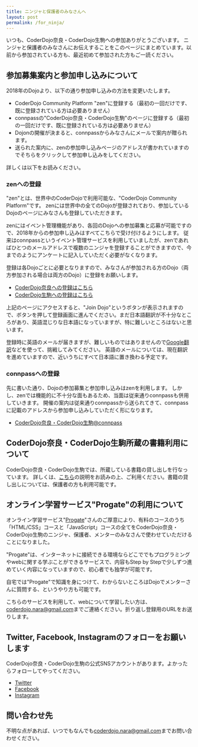 ```yaml
---
title: ニンジャと保護者のみなさんへ
layout: post
permalink: /for_ninja/
---
```

いつも、CoderDojo奈良・CoderDojo生駒への参加ありがとうございます。  ニンジャと保護者のみなさんにお伝えすることをこのページにまとめています。以前から参加されている方も、最近初めて参加された方もご一読ください。

## 参加募集案内と参加申し込みについて
2018年のDojoより、以下の通り参加申し込みの方法を変更いたします。

- CoderDojo Community Platform "zen"に登録する（最初の一回だけです、既に登録されている方は必要ありません）
- connpassの"CoderDojo奈良・CoderDojo生駒"のページに登録する（最初の一回だけです、既に登録されている方は必要ありません）
- Dojonの開催が決まると、connpassからみなさんにメールで案内が贈られます。
- 送られた案内に、zenの参加申し込みページのアドレスが書かれていますのでそちらをクリックして参加申し込みをしてください。

詳しくは以下をお読みください。

### zenへの登録
"zen"とは、世界中のCoderDojoで利用可能な、"CoderDojo Community Platform"です。
zenには世界中の全てのDojoが登録されており、参加しているDojoのページにみなさんも登録していただきます。

zenにはイベント管理機能があり、各回のDojoへの参加募集と応募が可能ですので、2018年からの参加申し込みはすべてこちらで受け付けるようにします。
従来はconnpassというイベント管理サービスを利用していましたが、zenであればひとつのメールアドレスで複数のニンジャを登録することができますので、今までのようにアンケートに記入していただく必要がなくなります。

登録は各Dojoごとに必要となりますので、みなさんが参加される方のDojo（両方参加される場合は両方のDojo）に登録をお願いします。

- [CoderDojo奈良への登録はこちら](https://zen.coderdojo.com/dojos/jp/nara-nara-prefecture/nara-nara)
- [CoderDojo生駒への登録はこちら](https://zen.coderdojo.com/dojos/jp/ikoma-nara-prefecture/ikoma-nara)

上記のページにアクセスすると、"Join Dojo"というボタンが表示されますので、ボタンを押して登録画面に進んでください。まだ日本語翻訳が不十分なところがあり、英語混じりな日本語になっていますが、特に難しいところはないと思います。

登録時に英語のメールが届きますが、難しいものではありませんので[Google翻訳](https://translate.google.com/?hl=ja)などを使って、挑戦してみてください。
英語のメールについては、現在翻訳を進めていますので、近いうちにすべて日本語に置き換わる予定です。

### connpassへの登録
先に書いた通り、Dojoの参加募集と参加申し込みはzenを利用します。
しかし、zenでは機能的に不十分な面もあるため、当面は従来通りconnpassも併用していきます。
開催の案内は従来通りconnpassから送られてきて、connpassに記載のアドレスから参加申し込みしていただく形になります。

- [CoderDojo奈良・CoderDojo生駒@connpass](https://coderdojo-nara-ikoma.connpass.com/)

## CoderDojo奈良・CoderDojo生駒所蔵の書籍利用について 
CoderDojo奈良・CoderDojo生駒では、所蔵している書籍の貸し出しを行なっています。
詳しくは、[こちら](/Library)の説明をお読みの上、ご利用ください。書籍の貸し出しについては、保護者の方も利用可能です。

## オンライン学習サービス"Progate"の利用について
オンライン学習サービス"[Progate](https://prog-8.com/)"さんのご厚意により、有料のコースのうち「HTML/CSS」コースと「JavaScript」コースの全てをCoderDojo奈良・CoderDojo生駒のニンジャ、保護者、メンターのみなさんで使わせていただけることになりました。

"Progate"は、インターネットに接続できる環境ならどこででもプログラミングやwebに関する学ぶことができるサービスで、内容もStep by Stepで少しずつ進めていく内容になっていますので、初心者でも独学が可能です。

自宅では"Progate"で知識を身につけて、わからないところはDojoでメンターさんに質問する、というやり方も可能です。

こちらのサービスを利用して、webについて学習したい方は、[coderdojo.nara@gmail.com](mailto:coderdojo.nara@gmail.com)までご連絡ください。折り返し登録用のURLをお送りします。

## Twitter, Facebook, Instagramのフォローをお願いします
CoderDojo奈良・CoderDojo生駒の公式SNSアカウントがあります。よかったらフォローしてやってください。

- [Twitter](https://twitter.com/CoderDojoNara)
- [Facebook](https://www.facebook.com/CoderDojoNara/)
- [Instagram](https://www.instagram.com/coderdojo.nara.ikoma/)

## 問い合わせ先
不明な点があれば、いつでもなんでも[coderdojo.nara@gmail.com](mailto:coderdojo.nara@gmail.com)までお問い合わせください。

